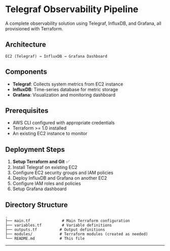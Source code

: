 
# Telegraf Observability Pipeline

A complete observability solution using Telegraf, InfluxDB, and Grafana, all provisioned with Terraform.

## Architecture

```
EC2 (Telegraf) → InfluxDB → Grafana Dashboard
```

## Components

- **Telegraf**: Collects system metrics from EC2 instance
- **InfluxDB**: Time-series database for metric storage
- **Grafana**: Visualization and monitoring dashboard

## Prerequisites

- AWS CLI configured with appropriate credentials
- Terraform >= 1.0 installed
- An existing EC2 instance to monitor

## Deployment Steps

1. **Setup Terraform and Git** ✅
2. Install Telegraf on existing EC2
3. Configure EC2 security groups and IAM policies
6. Deploy InfluxDB and Grafana on another EC2
7. Configure IAM roles and policies
8. Setup Grafana dashboard


## Directory Structure

```
.
├── main.tf              # Main Terraform configuration
├── variables.tf         # Variable definitions
├── outputs.tf          # Output definitions
├── modules/            # Terraform modules (created as needed)
└── README.md           # This file
```

---